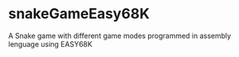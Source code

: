 # snakeGameEasy68K
A Snake game with different game modes programmed in assembly lenguage using EASY68K
